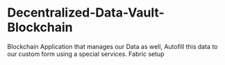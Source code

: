 # Decentralized-Data-Vault-Blockchain
Blockchain Application that manages our Data as well, Autofill this data to our custom form using a special services.
Fabric setup
